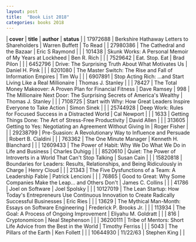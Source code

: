```yaml
---
layout: post
title:  "Book List 2018"
categories: books 2018
---
```

| **cover** | **title** | **author** | **status** |
| 17972688 | Berkshire Hathaway Letters to Shareholders | Warren Buffett | To Read |
| 27980386 | The Cathedral and the Bazaar | Eric S Raymond | |
| 101438 | Skunk Works: A Personal Memoir of My Years at Lockheed | Ben R. Rich | |
| 7529642 | Eat. Stop. Eat | Brad Pilon | |
| 6452796 | Drive: The Surprising Truth About What Motivates Us | Daniel H. Pink | |
| 8201080 | The Master Switch: The Rise and Fall of Information Empires | Tim Wu | |
| 6907891 | Stop Acting Rich: ...and Start Living Like a Real Millionaire | Thomas J. Stanley | |
| 78427 | The Total Money Makeover: A Proven Plan for Financial Fitness | Dave Ramsey
| 998 | The Millionaire Next Door: The Surprising Secrets of America's Wealthy | Thomas J. Stanley | |
| 7108725 | Start with Why: How Great Leaders Inspire Everyone to Take Action | Simon Sinek | |
| 25744928 | Deep Work: Rules for Focused Success in a Distracted World | Cal Newport | |
| 1633 | Getting Things Done: The Art of Stress-Free Productivity | David Allen | |
| 313605 | Getting to Yes: Negotiating an Agreement Without Giving In | Roger Fisher | |
| 29238799 | Pre-Suasion: A Revolutionary Way to Influence and Persuade | Robert B. Cialdini | |
| 763362 | The One Minute Manager | Kenneth H. Blanchard | |
| 12609433 | The Power of Habit: Why We Do What We Do in Life and Business | Charles Duhigg | |
| 8520610 | Quiet: The Power of Introverts in a World That Can't Stop Talking | Susan Cain | |
| 15820818 | Boundaries for Leaders: Results, Relationships, and Being Ridiculously in Charge | Henry Cloud | |
| 21343 | The Five Dysfunctions of a Team: A Leadership Fable | Patrick Lencioni | |
| 76865 | Good to Great: Why Some Companies Make the Leap... and Others Don't | James C. Collins | |
| 41786 | Joel on Software | Joel Spolsky | |
| 10127019 | The Lean Startup: How Today's Entrepreneurs Use Continuous Innovation to Create Radically Successful Businesses	| Eric Ries | |
| 13629 | The Mythical Man-Month: Essays on Software Engineering | Frederick P. Brooks Jr. | |
| 113934 | The Goal: A Process of Ongoing Improvement | Eliyahu M. Goldratt | |
| 816 | Cryptonomicon | Neal Stephenson | |
| 36200111 | Tribe of Mentors: Short Life Advice from the Best in the World | Timothy Ferriss | |
| 5043 | The Pillars of the Earth | Ken Follett | |
| 10644930 | 11/22/63 | Stephen King | |
